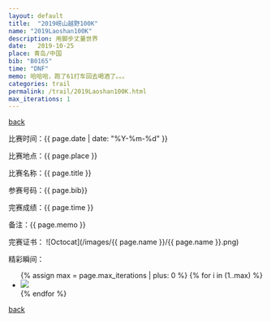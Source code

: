```yaml
---
layout: default
title:  "2019崂山越野100K"
name: "2019Laoshan100K"
description: 用脚步丈量世界
date:   2019-10-25
place: 青岛/中国
bib: "B0165"
time: "DNF"
memo: 哈哈哈，跑了61打车回去喝酒了。。。
categories: trail
permalink: /trail/2019Laoshan100K.html
max_iterations: 1
---
```

[back](/trail)

比赛时间：{{ page.date | date: "%Y-%m-%d" }}

比赛地点：{{ page.place }}

比赛名称：{{ page.title }}

参赛号码：{{ page.bib}}

完赛成绩：{{ page.time }}

备注：{{ page.memo }}

完赛证书：
![Octocat](/images/{{ page.name }}/{{ page.name }}.png)

精彩瞬间：
<ul>
{% assign max = page.max_iterations | plus: 0 %}
{% for i in (1..max) %}
    <li><img src="/images/{{ page.name }}/{{ page.name }}-{{ i }}.jpeg"></li>
{% endfor %}
</ul>

[back](/trail)
